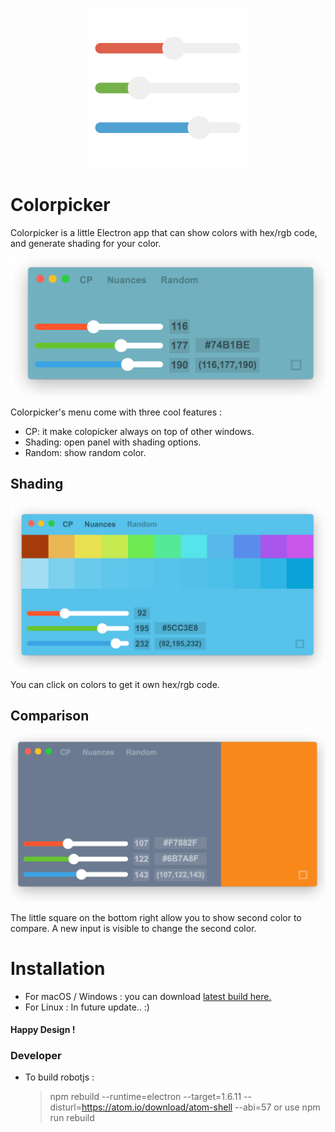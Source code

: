 <p align="center">
  <a href="https://crea-th.at/p/colorpicker">
    <img src="build/logo.png" width="256" height="256" alt="ColorPicker icon" />
  </a>
</p>

# Colorpicker

Colorpicker is a little Electron app that can show colors with hex/rgb code, and generate shading for your color.

![ColorPicker Screenshot](screenshots/screen1.png)

Colorpicker's menu come with three cool features :

- CP: it make colopicker always on top of other windows.
- Shading: open panel with shading options.
- Random: show random color.

## Shading

![ColorPicker Shading](screenshots/screen2.png)

You can click on colors to get it own hex/rgb code.

## Comparison

![ColorPicker Comparison](screenshots/screen3.png)

The little square on the bottom right allow you to show second color to compare.
A new input is visible to change the second color.

# Installation

- For macOS / Windows : you can download [latest build here.](https://github.com/Toinane/colorpicker/releases)
- For Linux : In future update.. :)

#### **Happy Design !**

### Developer

- To build robotjs :
  > npm rebuild --runtime=electron --target=1.6.11 --disturl=https://atom.io/download/atom-shell --abi=57
  > or use npm run rebuild
